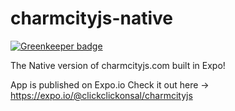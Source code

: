 # charmcityjs-native

[![Greenkeeper badge](https://badges.greenkeeper.io/clickclickonsal/charmcityjs-native.svg)](https://greenkeeper.io/)

The Native version of charmcityjs.com built in Expo!

App is published on Expo.io Check it out here -> https://expo.io/@clickclickonsal/charmcityjs
